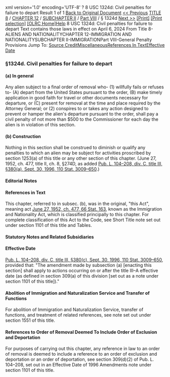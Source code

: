 xml version='1.0' encoding='UTF-8' ?
8 USC 1324d: Civil penalties for failure to depart
 Result 1 of 1
[Back to Original Document](/view.xhtml;jsessionid=DFA560E41EC28A964327BF80BB0B0DFB)
[<< Previous](#)
 [TITLE 8](/view.xhtml;jsessionid=DFA560E41EC28A964327BF80BB0B0DFB?req=granuleid%3AUSC-prelim-title8&saved=%7CZ3JhbnVsZWlkOlVTQy1wcmVsaW0tdGl0bGU4LXNlY3Rpb24xMzI0ZA%3D%3D%7C%7C%7C0%7Cfalse%7Cprelim&edition=prelim) / [CHAPTER 12](/view.xhtml;jsessionid=DFA560E41EC28A964327BF80BB0B0DFB?req=granuleid%3AUSC-prelim-title8-chapter12&saved=%7CZ3JhbnVsZWlkOlVTQy1wcmVsaW0tdGl0bGU4LXNlY3Rpb24xMzI0ZA%3D%3D%7C%7C%7C0%7Cfalse%7Cprelim&edition=prelim) / [SUBCHAPTER II](/view.xhtml;jsessionid=DFA560E41EC28A964327BF80BB0B0DFB?req=granuleid%3AUSC-prelim-title8-chapter12-subchapter2&saved=%7CZ3JhbnVsZWlkOlVTQy1wcmVsaW0tdGl0bGU4LXNlY3Rpb24xMzI0ZA%3D%3D%7C%7C%7C0%7Cfalse%7Cprelim&edition=prelim) / [Part VIII](/view.xhtml;jsessionid=DFA560E41EC28A964327BF80BB0B0DFB?req=granuleid%3AUSC-prelim-title8-chapter12-subchapter2-part8&saved=%7CZ3JhbnVsZWlkOlVTQy1wcmVsaW0tdGl0bGU4LXNlY3Rpb24xMzI0ZA%3D%3D%7C%7C%7C0%7Cfalse%7Cprelim&edition=prelim) / § 1324d
 [Next >>](#)
[[Print]](#)
 [[Print selection]](#)
[[OLRC Home]](/browse.xhtml;jsessionid=DFA560E41EC28A964327BF80BB0B0DFB)[Help](/navHelp.xhtml;jsessionid=DFA560E41EC28A964327BF80BB0B0DFB)
8 USC 1324d: Civil penalties for failure to depart
Text contains those laws in effect on April 6, 2024
From Title 8-ALIENS AND NATIONALITYCHAPTER 12-IMMIGRATION AND NATIONALITYSUBCHAPTER II-IMMIGRATIONPart VIII-General Penalty Provisions
Jump To: [Source Credit](#sourcecredit)[Miscellaneous](#miscellaneous-note)[References In Text](#referenceintext-note)[Effective Date](#effectivedate-note)
### §1324d. Civil penalties for failure to depart
#### (a) In general
Any alien subject to a final order of removal who-
(1) willfully fails or refuses to-
(A) depart from the United States pursuant to the order,
(B) make timely application in good faith for travel or other documents necessary for departure, or
(C) present for removal at the time and place required by the Attorney General; or
(2) conspires to or takes any action designed to prevent or hamper the alien's departure pursuant to the order,
shall pay a civil penalty of not more than $500 to the Commissioner for each day the alien is in violation of this section.
#### (b) Construction
Nothing in this section shall be construed to diminish or qualify any penalties to which an alien may be subject for activities proscribed by section 1253(a) of this title or any other section of this chapter.
(June 27, 1952, ch. 477, title II, ch. 8, §274D, as added [Pub. L. 104–208, div. C, title III, §380(a), Sept. 30, 1996, 110 Stat. 3009–650](/statviewer.htm?volume=110&page=3009-650).)
#### **Editorial Notes**
#### References in Text
This chapter, referred to in subsec. (b), was in the original, "this Act", meaning act [June 27, 1952, ch. 477, 66 Stat. 163](/statviewer.htm?volume=66&page=163), known as the Immigration and Nationality Act, which is classified principally to this chapter. For complete classification of this Act to the Code, see Short Title note set out under section 1101 of this title and Tables.
#### **Statutory Notes and Related Subsidiaries**
#### Effective Date
[Pub. L. 104–208, div. C, title III, §380(c), Sept. 30, 1996, 110 Stat. 3009–650](/statviewer.htm?volume=110&page=3009-650), provided that: "The amendment made by subsection (a) [enacting this section] shall apply to actions occurring on or after the title III–A effective date (as defined in section 309(a) of this division [set out as a note under section 1101 of this title])."
#### Abolition of Immigration and Naturalization Service and Transfer of Functions
For abolition of Immigration and Naturalization Service, transfer of functions, and treatment of related references, see note set out under section 1551 of this title.
#### References to Order of Removal Deemed To Include Order of Exclusion and Deportation
For purposes of carrying out this chapter, any reference in law to an order of removal is deemed to include a reference to an order of exclusion and deportation or an order of deportation, see section 309(d)(2) of Pub. L. 104–208, set out in an Effective Date of 1996 Amendments note under section 1101 of this title.
